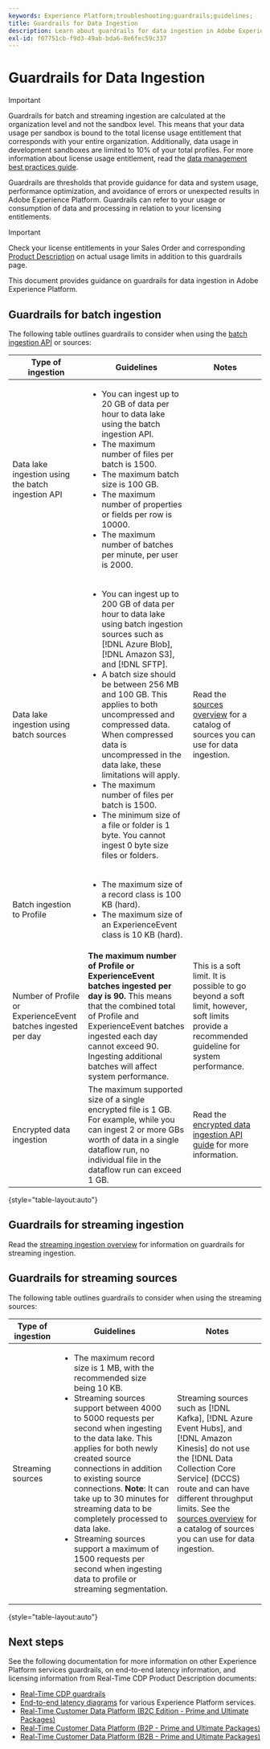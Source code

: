 ```yaml
---
keywords: Experience Platform;troubleshooting;guardrails;guidelines;
title: Guardrails for Data Ingestion
description: Learn about guardrails for data ingestion in Adobe Experience Platform.
exl-id: f07751cb-f9d3-49ab-bda6-8e6fec59c337
---
```

# Guardrails for Data Ingestion

>[!IMPORTANT]
>
>Guardrails for batch and streaming ingestion are calculated at the organization level and not the sandbox level. This means that your data usage per sandbox is bound to the total license usage entitlement that corresponds with your entire organization. Additionally, data usage in development sandboxes are limited to 10% of your total profiles. For more information about license usage entitlement, read the [data management best practices guide](../landing/license-usage-and-guardrails/data-management-best-practices.md).

Guardrails are thresholds that provide guidance for data and system usage, performance optimization, and avoidance of errors or unexpected results in Adobe Experience Platform. Guardrails can refer to your usage or consumption of data and processing in relation to your licensing entitlements.

>[!IMPORTANT]
>
>Check your license entitlements in your Sales Order and corresponding [Product Description](https://helpx.adobe.com/legal/product-descriptions.html) on actual usage limits in addition to this guardrails page.

This document provides guidance on guardrails for data ingestion in Adobe Experience Platform.

## Guardrails for batch ingestion

The following table outlines guardrails to consider when using the [batch ingestion API](./batch-ingestion/overview.md) or sources:

| Type of ingestion | Guidelines | Notes |
| --- | --- | --- |
| Data lake ingestion using the batch ingestion API  | <ul><li>You can ingest up to 20 GB of data per hour to data lake using the batch ingestion API.</li><li>The maximum number of files per batch is 1500.</li><li>The maximum batch size is 100 GB.</li><li>The maximum number of properties or fields per row is 10000.</li><li>The maximum number of batches per minute, per user is 2000.</li></ul> | |
| Data lake ingestion using batch sources | <ul><li>You can ingest up to 200 GB of data per hour to data lake using batch ingestion sources such as [!DNL Azure Blob], [!DNL Amazon S3], and [!DNL SFTP].</li><li>A batch size should be between 256 MB and 100 GB. This applies to both uncompressed and compressed data. When compressed data is uncompressed in the data lake, these limitations will apply.</li><li>The maximum number of files per batch is 1500.</li><li>The minimum size of a file or folder is 1 byte. You cannot ingest 0 byte size files or folders.</li></ul> | Read the [sources overview](../sources/home.md) for a catalog of sources you can use for data ingestion. |
| Batch ingestion to Profile | <ul><li>The maximum size of a record class is 100 KB (hard).</li><li>The maximum size of an ExperienceEvent class is 10 KB (hard).</li></ul> | |
| Number of Profile or ExperienceEvent batches ingested per day | **The maximum number of Profile or ExperienceEvent batches ingested per day is 90.** This means that the combined total of Profile and ExperienceEvent batches ingested each day cannot exceed 90. Ingesting additional batches will affect system performance. | This is a soft limit. It is possible to go beyond a soft limit, however, soft limits provide a recommended guideline for system performance. |
| Encrypted data ingestion | The maximum supported size of a single encrypted file is 1 GB. For example, while you can ingest 2 or more GBs worth of data in a single dataflow run, no individual file in the dataflow run can exceed 1 GB. | Read the [encrypted data ingestion API guide](../sources/tutorials/api/encrypt-data.md) for more information. |

{style="table-layout:auto"}
 
## Guardrails for streaming ingestion

Read the [streaming ingestion overview](./streaming-ingestion/overview.md) for information on guardrails for streaming ingestion.

## Guardrails for streaming sources

The following table outlines guardrails to consider when using the streaming sources:

| Type of ingestion | Guidelines | Notes |
| --- | --- | --- |
| Streaming sources | <ul><li>The maximum record size is 1 MB, with the recommended size being 10 KB.</li><li>Streaming sources support between 4000 to 5000 requests per second when ingesting to the data lake. This applies for both newly created source connections in addition to existing source connections. **Note**: It can take up to 30 minutes for streaming data to be completely processed to data lake.</li><li>Streaming sources support a maximum of 1500 requests per second when ingesting data to profile or streaming segmentation.</li></ul> | Streaming sources such as [!DNL Kafka], [!DNL Azure Event Hubs], and [!DNL Amazon Kinesis] do not use the [!DNL Data Collection Core Service] (DCCS) route and can have different throughput limits. See the [sources overview](../sources/home.md) for a catalog of sources you can use for data ingestion. |

{style="table-layout:auto"}

## Next steps

See the following documentation for more information on other Experience Platform services guardrails, on end-to-end latency information, and licensing information from Real-Time CDP Product Description documents:

* [Real-Time CDP guardrails](/help/rtcdp/guardrails/overview.md)
* [End-to-end latency diagrams](https://experienceleague.adobe.com/docs/blueprints-learn/architecture/architecture-overview/deployment/guardrails.html?lang=en#end-to-end-latency-diagrams) for various Experience Platform services.
* [Real-Time Customer Data Platform (B2C Edition - Prime and Ultimate Packages)](https://helpx.adobe.com/legal/product-descriptions/real-time-customer-data-platform-b2c-edition-prime-and-ultimate-packages.html)
* [Real-Time Customer Data Platform (B2P - Prime and Ultimate Packages)](https://helpx.adobe.com/legal/product-descriptions/real-time-customer-data-platform-b2p-edition-prime-and-ultimate-packages.html)
* [Real-Time Customer Data Platform (B2B - Prime and Ultimate Packages)](https://helpx.adobe.com/legal/product-descriptions/real-time-customer-data-platform-b2b-edition-prime-and-ultimate-packages.html)
